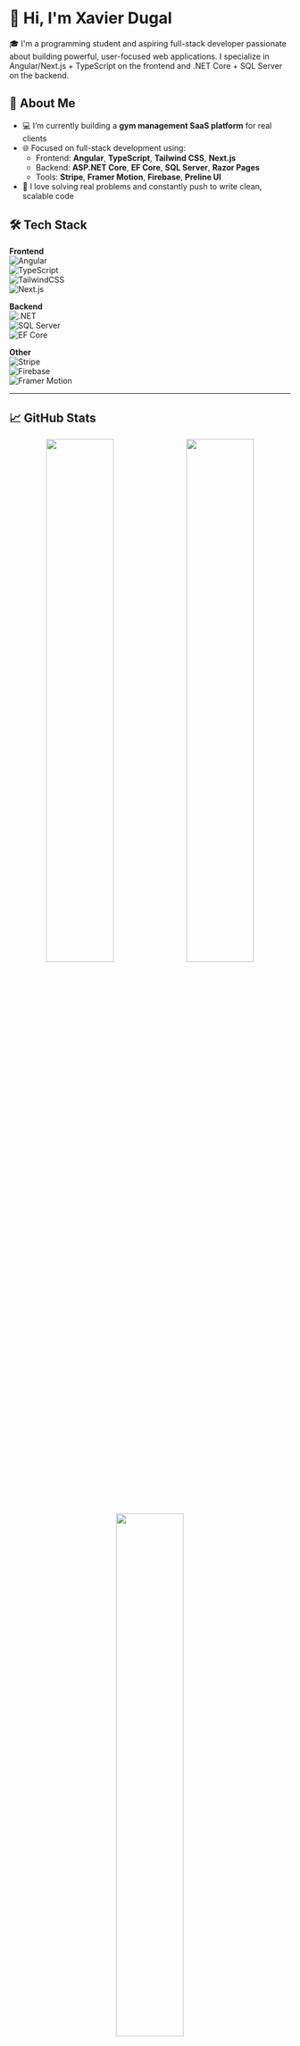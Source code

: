 # 👋 Hi, I'm Xavier Dugal

🎓 I'm a programming student and aspiring full-stack developer passionate about building powerful, user-focused web applications. I specialize in Angular/Next.js + TypeScript on the frontend and .NET Core + SQL Server on the backend.

## 🚀 About Me

- 💻 I’m currently building a **gym management SaaS platform** for real clients
- 🌐 Focused on full-stack development using:
  - Frontend: **Angular**, **TypeScript**, **Tailwind CSS**, **Next.js**
  - Backend: **ASP.NET Core**, **EF Core**, **SQL Server**, **Razor Pages**
  - Tools: **Stripe**, **Framer Motion**, **Firebase**, **Preline UI**
- 🧪 I love solving real problems and constantly push to write clean, scalable code

## 🛠️ Tech Stack

**Frontend**  
![Angular](https://img.shields.io/badge/-Angular-DD0031?logo=angular&logoColor=white&style=flat)  
![TypeScript](https://img.shields.io/badge/-TypeScript-3178C6?logo=typescript&logoColor=white&style=flat)  
![TailwindCSS](https://img.shields.io/badge/-TailwindCSS-06B6D4?logo=tailwindcss&logoColor=white&style=flat)  
![Next.js](https://img.shields.io/badge/-Next.js-000000?logo=next.js&logoColor=white&style=flat)

**Backend**  
![.NET](https://img.shields.io/badge/-ASP.NET_Core-512BD4?logo=.net&logoColor=white&style=flat)  
![SQL Server](https://img.shields.io/badge/-SQL_Server-CC2927?logo=microsoftsqlserver&logoColor=white&style=flat)  
![EF Core](https://img.shields.io/badge/-Entity_Framework_Core-512BD4?logo=dotnet&logoColor=white&style=flat)

**Other**  
![Stripe](https://img.shields.io/badge/-Stripe-008CDD?logo=stripe&logoColor=white&style=flat)  
![Firebase](https://img.shields.io/badge/-Firebase-FFCA28?logo=firebase&logoColor=black&style=flat)  
![Framer Motion](https://img.shields.io/badge/-Framer_Motion-EF007E?logo=framer&logoColor=white&style=flat)

---

## 📈 GitHub Stats

<p align="center">
  <img src="https://github-readme-stats.vercel.app/api?username=xavierDug&show_icons=true&theme=radical" width="49%" />
  <img src="https://github-readme-streak-stats.herokuapp.com?user=xavierDug&theme=radical" width="49%" />
</p>

<p align="center">
  <img src="https://github-readme-stats.vercel.app/api/top-langs/?username=xavierdugal&layout=compact&theme=radical" width="49%" />
</p>

---

## 📌 Current Projects

- 🔨 **MemberManager** — a SaaS platform to streamline gym operations, billing, and member tracking
- 🌟 **xavierdugal.ca** — a sleek personal portfolio using Next.js, Tailwind CSS v4, and Framer Motion

## 📫 Connect with Me

- 🌐 [xavierdugal.ca](https://xavierdugal.ca)
- 📧 xavierdugal2004@hotmail.com
- 💼 [LinkedIn](www.linkedin.com/in/xavier-dugal-0b0337298) (optional)

---

Thanks for visiting my GitHub! 🚀

